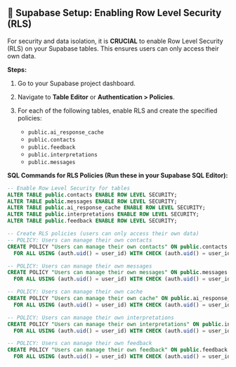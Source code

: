 ## 🔐 Supabase Setup: Enabling Row Level Security (RLS)

For security and data isolation, it is **CRUCIAL** to enable Row Level Security (RLS) on your Supabase tables. This ensures users can only access their own data.

**Steps:**

1.  Go to your Supabase project dashboard.
2.  Navigate to **Table Editor** or **Authentication > Policies**.
3.  For each of the following tables, enable RLS and create the specified policies:

    * `public.ai_response_cache`
    * `public.contacts`
    * `public.feedback`
    * `public.interpretations`
    * `public.messages`

**SQL Commands for RLS Policies (Run these in your Supabase SQL Editor):**

```sql
-- Enable Row Level Security for tables
ALTER TABLE public.contacts ENABLE ROW LEVEL SECURITY;
ALTER TABLE public.messages ENABLE ROW LEVEL SECURITY;
ALTER TABLE public.ai_response_cache ENABLE ROW LEVEL SECURITY;
ALTER TABLE public.interpretations ENABLE ROW LEVEL SECURITY;
ALTER TABLE public.feedback ENABLE ROW LEVEL SECURITY;

-- Create RLS policies (users can only access their own data)
-- POLICY: Users can manage their own contacts
CREATE POLICY "Users can manage their own contacts" ON public.contacts
  FOR ALL USING (auth.uid() = user_id) WITH CHECK (auth.uid() = user_id);

-- POLICY: Users can manage their own messages
CREATE POLICY "Users can manage their own messages" ON public.messages
  FOR ALL USING (auth.uid() = user_id) WITH CHECK (auth.uid() = user_id);

-- POLICY: Users can manage their own cache
CREATE POLICY "Users can manage their own cache" ON public.ai_response_cache
  FOR ALL USING (auth.uid() = user_id) WITH CHECK (auth.uid() = user_id);

-- POLICY: Users can manage their own interpretations
CREATE POLICY "Users can manage their own interpretations" ON public.interpretations
  FOR ALL USING (auth.uid() = user_id) WITH CHECK (auth.uid() = user_id);

-- POLICY: Users can manage their own feedback
CREATE POLICY "Users can manage their own feedback" ON public.feedback
  FOR ALL USING (auth.uid() = user_id) WITH CHECK (auth.uid() = user_id);
